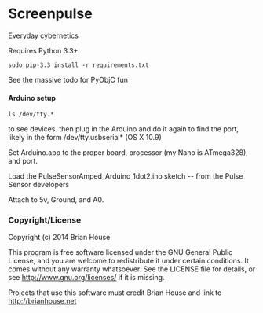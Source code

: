Screenpulse
===========

Everyday cybernetics


Requires Python 3.3+

    sudo pip-3.3 install -r requirements.txt

See the massive todo for PyObjC fun    


#### Arduino setup    
    ls /dev/tty.*
to see devices. then plug in the Arduino and do it again to find the port, likely in the form /dev/tty.usbserial*  (OS X 10.9)

Set Arduino.app to the proper board, processor (my Nano is ATmega328), and port.

Load the PulseSensorAmped_Arduino_1dot2.ino sketch -- from the Pulse Sensor developers

Attach to 5v, Ground, and A0.


### Copyright/License

Copyright (c) 2014 Brian House

This program is free software licensed under the GNU General Public License, and you are welcome to redistribute it under certain conditions. It comes without any warranty whatsoever. See the LICENSE file for details, or see <http://www.gnu.org/licenses/> if it is missing.

Projects that use this software must credit Brian House and link to http://brianhouse.net

